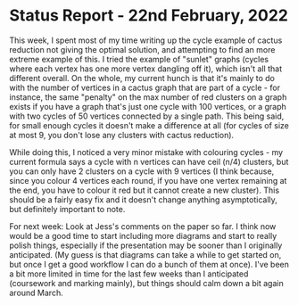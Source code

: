 # Status Report - 22nd February, 2022

This week, I spent most of my time writing up the cycle example of cactus reduction not giving the optimal solution, and attempting to find an more extreme example of this. I tried the example of "sunlet" graphs (cycles where each vertex has one more vertex dangling off it), which isn't all that different overall. On the whole, my current hunch is that it's mainly to do with the number of vertices in a cactus graph that are part of a cycle - for instance, the same "penalty" on the max number of red clusters on a graph exists if you have a graph that's just one cycle with 100 vertices, or a graph with two cycles of 50 vertices connected by a single path. This being said, for small enough cycles it doesn't make a difference at all (for cycles of size at most 9, you don't lose any clusters with cactus reduction).

While doing this, I noticed a very minor mistake with colouring cycles - my current formula says a cycle with n vertices can have ceil (n/4) clusters, but you can only have 2 clusters on a cycle with 9 vertices (I think because, since you colour 4 vertices each round, if you have one vertex remaining at the end, you have to colour it red but it cannot create a new cluster). This should be a fairly easy fix and it doesn't change anything asymptotically, but definitely important to note.

For next week: Look at Jess's comments on the paper so far. I think now would be a good time to start including more diagrams and start to really polish things, especially if the presentation may be sooner than I originally anticipated. (My guess is that diagrams can take a while to get started on, but once I get a good workflow I can do a bunch of them at once). I've been a bit more limited in time for the last few weeks than I anticipated (coursework and marking mainly), but things should calm down a bit again around March.